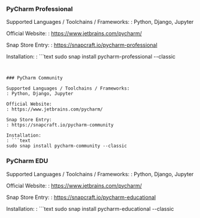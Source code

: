 ### PyCharm Professional

Supported Languages / Toolchains / Frameworks:
: Python, Django, Jupyter

Official Website:
: https://www.jetbrains.com/pycharm/

Snap Store Entry:
: https://snapcraft.io/pycharm-professional

Installation:
: ```text
  sudo snap install pycharm-professional --classic
  ```


### PyCharm Community

Supported Languages / Toolchains / Frameworks:
: Python, Django, Jupyter

Official Website:
: https://www.jetbrains.com/pycharm/

Snap Store Entry:
: https://snapcraft.io/pycharm-community

Installation:
: ```text
  sudo snap install pycharm-community --classic
  ```


### PyCharm EDU

Supported Languages / Toolchains / Frameworks:
: Python, Django, Jupyter

Official Website:
: https://www.jetbrains.com/pycharm/

Snap Store Entry:
: https://snapcraft.io/pycharm-educational

Installation:
: ```text
  sudo snap install pycharm-educational --classic
  ```
